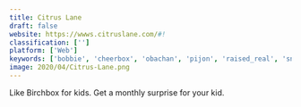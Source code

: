 ```yaml
---
title: Citrus Lane
draft: false 
website: https://wwws.citruslane.com/#!
classification: ['']
platform: ['Web']
keywords: ['bobbie', 'cheerbox', 'obachan', 'pijon', 'raised_real', 'snackcrate', 'thistle', 'token.ai', 'treats', 'yumi']
image: 2020/04/Citrus-Lane.png
---
```

Like Birchbox for kids. Get a monthly surprise for your kid.